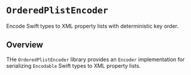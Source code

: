 # ``OrderedPlistEncoder``

Encode Swift types to XML property lists with deterministic key order.

## Overview

THe `OrderedPlistEncoder` library provides an `Encoder` implementation for serializing `Encodable` Swift types to XML property lists.
